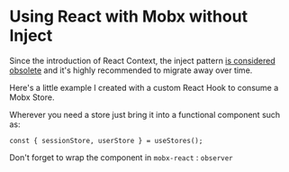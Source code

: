 # Using React with Mobx without Inject

Since the introduction of React Context, the inject pattern [is considered obsolete](https://mobx-react.js.org/recipes-inject) and it's highly recommended to migrate away over time.

Here's a little example I created with a custom React Hook to consume a Mobx Store.

Wherever you need a store just bring it into a functional component such as:

```
const { sessionStore, userStore } = useStores();
```

Don't forget to wrap the component in `mobx-react` : `observer`
